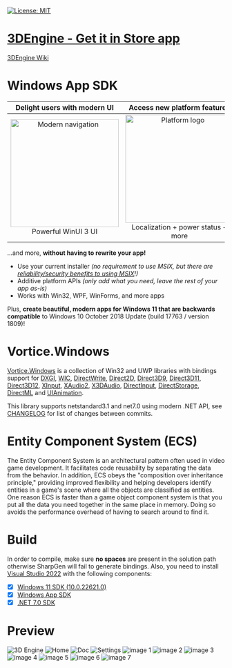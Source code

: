[![License: MIT](https://img.shields.io/badge/License-MIT-green.svg)](https://github.com/CanTalat-Yakan/3DEngine/blob/master/LICENSE) 
# [3DEngine - Get it in Store app](https://www.microsoft.com/store/apps/9NFSX6JPV0PS)
[3DEngine Wiki](https://3DEngine.Wiki) 

# Windows App SDK

| Delight users with modern UI | Access new platform features | Backwards compatible |
|:--:|:--:|:--:|
| <img src="https://docs.microsoft.com/media/illustrations/biztalk-get-started-get-started.svg" width=250 alt="Modern navigation"/><br>Powerful WinUI 3 UI | <img src="https://docs.microsoft.com/media/illustrations/biztalk-get-started-scenarios.svg" width=250 alt="Platform logo"/><br>Localization + power status + more<br> | <img src="https://docs.microsoft.com/media/illustrations/biztalk-host-integration-install-configure.svg" width=250 alt="Down-level logo"/><br>Down to Windows 10 1809 |

...and more, **without having to rewrite your app!**

* Use your current installer *(no requirement to use MSIX, but there are [reliability/security benefits to using MSIX](https://docs.microsoft.com/windows/msix/overview#key-features)!)*
* Additive platform APIs *(only add what you need, leave the rest of your app as-is)*
* Works with Win32, WPF, WinForms, and more apps

Plus, **create beautiful, modern apps for Windows 11 that are backwards compatible** to Windows 10 October 2018 Update (build 17763 / version 1809)!


# Vortice.Windows


[Vortice.Windows](https://github.com/amerkoleci/Vortice.Windows) is a collection of Win32 and UWP libraries with bindings support for [DXGI](https://docs.microsoft.com/en-us/windows/desktop/direct3ddxgi/d3d10-graphics-programming-guide-dxgi), [WIC](https://docs.microsoft.com/en-us/windows/desktop/wic/-wic-lh), [DirectWrite](https://docs.microsoft.com/en-us/windows/desktop/directwrite/direct-write-portal), [Direct2D](https://docs.microsoft.com/en-us/windows/desktop/direct2d/direct2d-portal), [Direct3D9](https://docs.microsoft.com/en-us/windows/win32/direct3d9/dx9-graphics), [Direct3D11](https://docs.microsoft.com/en-us/windows/desktop/direct3d11/atoc-dx-graphics-direct3d-11), [Direct3D12](https://docs.microsoft.com/en-us/windows/desktop/direct3d12/directx-12-programming-guide), [XInput](https://docs.microsoft.com/en-us/windows/win32/xinput/getting-started-with-xinput), [XAudio2](https://docs.microsoft.com/en-us/windows/win32/xaudio2/xaudio2-introduction), [X3DAudio](https://docs.microsoft.com/it-it/windows/win32/xaudio2/x3daudio), [DirectInput](https://docs.microsoft.com/en-us/previous-versions/windows/desktop/ee416842(v=vs.85)), [DirectStorage](https://devblogs.microsoft.com/directx/landing-page/), [DirectML](https://docs.microsoft.com/en-us/windows/ai/directml/dml-intro) and [UIAnimation](https://docs.microsoft.com/en-us/windows/win32/api/_uianimation).

This library supports netstandard3.1 and net7.0 using modern .NET API, see [CHANGELOG](https://github.com/amerkoleci/Vortice.Windows/blob/main/CHANGELOG.md) for list of changes between commits.

# Entity Component System (ECS)

The Entity Component System is an architectural pattern often used in video game development. It facilitates code reusability by separating the data from the behavior. In addition, ECS obeys the "composition over inheritance principle," providing improved flexibility and helping developers identify entities in a game's scene where all the objects are classified as entities. One reason ECS is faster than a game object component system is that you put all the data you need together in the same place in memory. Doing so avoids the performance overhead of having to search around to find it.

# Build

In order to compile, make sure **no spaces** are present in the solution path otherwise SharpGen will fail to generate bindings.
Also, you need to install [Visual Studio 2022](https://visualstudio.microsoft.com/vs/) with the following components:

- [x] [Windows 11 SDK (10.0.22621.0)](https://developer.microsoft.com/en-us/windows/downloads/windows-sdk)
- [x] [Windows App SDK](https://learn.microsoft.com/en-us/windows/apps/windows-app-sdk/downloads)
- [x] [.NET 7.0 SDK](https://dotnet.microsoft.com/en-us/download/dotnet/7.0)

# Preview
![3D Engine](https://drive.google.com/uc?export=view&id=170eLySL90SpNPX44mh-mmovyXwpWQZVj)
![Home](https://drive.google.com/uc?export=view&id=1v-Z-WKouFL75Nlg85uCq9ffLggrpPKE0)
![Doc](https://drive.google.com/uc?export=view&id=1w2v9zC1jUfXvSp1aTyq6G3fTWTnz8koa)
![Settings](https://drive.google.com/uc?export=view&id=165NHfmJG2d2YmcXdJ1NcgH8Y4gTvOLZa)
![image 1](https://drive.google.com/uc?export=view&id=1HJbfFVhr8uwGUEskEbIUSIyG5WPamrAC)
![image 2](https://drive.google.com/uc?export=view&id=1OdxSjVUvRswUxk7QC7TjZmQz7slKjBqF)
![image 3](https://drive.google.com/uc?export=view&id=1Xo2Fm0iDfSitcbhXNZ2pMgiHWCtKJFaM)
![image 4](https://drive.google.com/uc?export=view&id=1W6ouLBRJ6bYkq-vIlke44YdiOtzMC9um)
![image 5](https://drive.google.com/uc?export=view&id=1Fv8Z-N4vnPL4fIL-E7sABV8V6dLRz-Yn)
![image 6](https://drive.google.com/uc?export=view&id=1Y0bj1AUBgcbweB0mU712mJj5xdUGJ34P)
![image 7](https://drive.google.com/uc?export=view&id=1gx5dcSIT0LH-FORZuRT7Zsk_KvO0mXxP)
